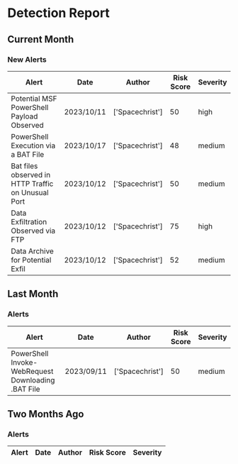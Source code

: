 # Detection Report
## Current Month
### New Alerts
| Alert | Date | Author | Risk Score | Severity |
| --- | --- | --- | --- | --- |
|Potential MSF PowerShell Payload Observed|2023/10/11|['Spacechrist']|50|high|
|PowerShell Execution via a BAT File|2023/10/17|['Spacechrist']|48|medium|
|Bat files observed in HTTP Traffic on Unusual Port |2023/10/12|['Spacechrist']|50|medium|
|Data Exfiltration Observed via FTP|2023/10/12|['Spacechrist']|75|high|
|Data Archive for Potential Exfil|2023/10/12|['Spacechrist']|52|medium|
## Last Month
### Alerts
| Alert | Date | Author | Risk Score | Severity |
| --- | --- | --- | --- | --- |
|PowerShell Invoke-WebRequest Downloading .BAT File|2023/09/11|['Spacechrist']|50|medium|
## Two Months Ago
### Alerts
| Alert | Date | Author | Risk Score | Severity |
| --- | --- | --- | --- | --- |
